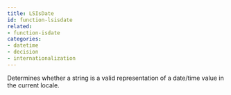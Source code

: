 ```yaml
---
title: LSIsDate
id: function-lsisdate
related:
- function-isdate
categories:
- datetime
- decision
- internationalization
---
```


Determines whether a string is a valid representation of a date/time value in the current locale.

